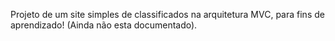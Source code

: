 Projeto de um site simples de classificados na arquitetura MVC, para fins de aprendizado! (Ainda não esta documentado).